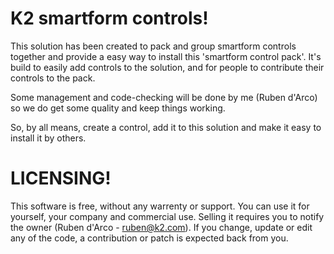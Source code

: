 K2 smartform controls!
======================

This solution has been created to pack and group smartform controls together and provide a easy way to install this 'smartform control pack'.
It's build to easily add controls to the solution, and for people to contribute their controls to the pack.

Some management and code-checking will be done by me (Ruben d'Arco) so we do get some quality and keep things working.

So, by all means, create a control, add it to this solution and make it easy to install it by others.


LICENSING!
==========
This software is free, without any warrenty or support. You can use it for yourself, your company and commercial use. Selling it requires you to notify the owner (Ruben d'Arco - ruben@k2.com).
If you change, update or edit any of the code, a contribution or patch is expected back from you.